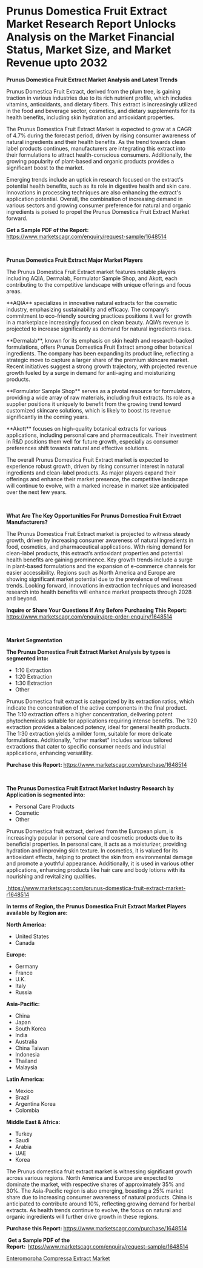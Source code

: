 <p><h1>Prunus Domestica Fruit Extract Market Research Report Unlocks Analysis on the Market Financial Status, Market Size, and Market Revenue upto 2032</h1></p><p><strong>Prunus Domestica Fruit Extract Market Analysis and Latest Trends</strong></p>
<p><p>Prunus Domestica Fruit Extract, derived from the plum tree, is gaining traction in various industries due to its rich nutrient profile, which includes vitamins, antioxidants, and dietary fibers. This extract is increasingly utilized in the food and beverage sector, cosmetics, and dietary supplements for its health benefits, including skin hydration and antioxidant properties.</p><p>The Prunus Domestica Fruit Extract Market is expected to grow at a CAGR of 4.7% during the forecast period, driven by rising consumer awareness of natural ingredients and their health benefits. As the trend towards clean label products continues, manufacturers are integrating this extract into their formulations to attract health-conscious consumers. Additionally, the growing popularity of plant-based and organic products provides a significant boost to the market.</p><p>Emerging trends include an uptick in research focused on the extract's potential health benefits, such as its role in digestive health and skin care. Innovations in processing techniques are also enhancing the extract's application potential. Overall, the combination of increasing demand in various sectors and growing consumer preference for natural and organic ingredients is poised to propel the Prunus Domestica Fruit Extract Market forward.</p></p>
<p><strong>Get a Sample PDF of the Report:&nbsp;</strong> <a href="https://www.marketscagr.com/enquiry/request-sample/1648514?utm_campaign=2097&utm_medium=2&utm_source=Github&utm_content=ia&utm_term=01042025&utm_id=prunus-domestica-fruit-extract">https://www.marketscagr.com/enquiry/request-sample/1648514</a></p>
<p>&nbsp;</p>
<p><strong>Prunus Domestica Fruit Extract Major Market Players</strong></p>
<p><p>The Prunus Domestica Fruit Extract market features notable players including AQIA, Dermalab, Formulator Sample Shop, and Akott, each contributing to the competitive landscape with unique offerings and focus areas.</p><p>**AQIA** specializes in innovative natural extracts for the cosmetic industry, emphasizing sustainability and efficacy. The company’s commitment to eco-friendly sourcing practices positions it well for growth in a marketplace increasingly focused on clean beauty. AQIA’s revenue is projected to increase significantly as demand for natural ingredients rises.</p><p>**Dermalab**, known for its emphasis on skin health and research-backed formulations, offers Prunus Domestica Fruit Extract among other botanical ingredients. The company has been expanding its product line, reflecting a strategic move to capture a larger share of the premium skincare market. Recent initiatives suggest a strong growth trajectory, with projected revenue growth fueled by a surge in demand for anti-aging and moisturizing products.</p><p>**Formulator Sample Shop** serves as a pivotal resource for formulators, providing a wide array of raw materials, including fruit extracts. Its role as a supplier positions it uniquely to benefit from the growing trend toward customized skincare solutions, which is likely to boost its revenue significantly in the coming years.</p><p>**Akott** focuses on high-quality botanical extracts for various applications, including personal care and pharmaceuticals. Their investment in R&D positions them well for future growth, especially as consumer preferences shift towards natural and effective solutions.</p><p>The overall Prunus Domestica Fruit Extract market is expected to experience robust growth, driven by rising consumer interest in natural ingredients and clean-label products. As major players expand their offerings and enhance their market presence, the competitive landscape will continue to evolve, with a marked increase in market size anticipated over the next few years.</p></p>
<p>&nbsp;</p>
<p><strong>What Are The Key Opportunities For Prunus Domestica Fruit Extract Manufacturers?</strong></p>
<p><p>The Prunus Domestica Fruit Extract market is projected to witness steady growth, driven by increasing consumer awareness of natural ingredients in food, cosmetics, and pharmaceutical applications. With rising demand for clean-label products, this extract’s antioxidant properties and potential health benefits are gaining prominence. Key growth trends include a surge in plant-based formulations and the expansion of e-commerce channels for easier accessibility. Regions such as North America and Europe are showing significant market potential due to the prevalence of wellness trends. Looking forward, innovations in extraction techniques and increased research into health benefits will enhance market prospects through 2028 and beyond.</p></p>
<p><strong>Inquire or Share Your Questions If Any Before Purchasing This Report:</strong> <a href="https://www.marketscagr.com/enquiry/pre-order-enquiry/1648514?utm_campaign=2097&utm_medium=2&utm_source=Github&utm_content=ia&utm_term=01042025&utm_id=prunus-domestica-fruit-extract">https://www.marketscagr.com/enquiry/pre-order-enquiry/1648514</a></p>
<p>&nbsp;</p>
<p><strong>Market Segmentation</strong></p>
<p><strong>The Prunus Domestica Fruit Extract Market Analysis by types is segmented into:</strong></p>
<p><ul><li>1:10 Extraction</li><li>1:20 Extraction</li><li>1:30 Extraction</li><li>Other</li></ul></p>
<p><p>Prunus Domestica fruit extract is categorized by its extraction ratios, which indicate the concentration of the active components in the final product. The 1:10 extraction offers a higher concentration, delivering potent phytochemicals suitable for applications requiring intense benefits. The 1:20 extraction provides a balanced potency, ideal for general health products. The 1:30 extraction yields a milder form, suitable for more delicate formulations. Additionally, "other market" includes various tailored extractions that cater to specific consumer needs and industrial applications, enhancing versatility.</p></p>
<p><strong>Purchase this Report:&nbsp;</strong><a href="https://www.marketscagr.com/purchase/1648514?utm_campaign=2097&utm_medium=2&utm_source=Github&utm_content=ia&utm_term=01042025&utm_id=prunus-domestica-fruit-extract">https://www.marketscagr.com/purchase/1648514</a></p>
<p>&nbsp;</p>
<p><strong>The Prunus Domestica Fruit Extract Market Industry Research by Application is segmented into:</strong></p>
<p><ul><li>Personal Care Products</li><li>Cosmetic</li><li>Other</li></ul></p>
<p><p>Prunus Domestica fruit extract, derived from the European plum, is increasingly popular in personal care and cosmetic products due to its beneficial properties. In personal care, it acts as a moisturizer, providing hydration and improving skin texture. In cosmetics, it is valued for its antioxidant effects, helping to protect the skin from environmental damage and promote a youthful appearance. Additionally, it is used in various other applications, enhancing products like hair care and body lotions with its nourishing and revitalizing qualities.</p></p>
<p><a href="https://www.marketscagr.com/prunus-domestica-fruit-extract-market-r1648514?utm_campaign=2097&utm_medium=2&utm_source=Github&utm_content=ia&utm_term=01042025&utm_id=prunus-domestica-fruit-extract">&nbsp;https://www.marketscagr.com/prunus-domestica-fruit-extract-market-r1648514</a></p>
<p><strong>In terms of Region, the Prunus Domestica Fruit Extract Market Players available by Region are:</strong></p>
<p>
    <p> <strong> North America: </strong>
        <ul>
            <li>United States</li>
            <li>Canada</li>
        </ul>
        </p> 
    <p> <strong> Europe: </strong>
        <ul>
            <li>Germany</li>
            <li>France</li>
            <li>U.K.</li>
            <li>Italy</li>
            <li>Russia</li>
        </ul>
        </p> 
    <p> <strong> Asia-Pacific: </strong>
        <ul>
            <li>China</li>
            <li>Japan</li>
            <li>South Korea</li>
            <li>India</li>
            <li>Australia</li>
            <li>China Taiwan</li>
            <li>Indonesia</li>
            <li>Thailand</li>
            <li>Malaysia</li>
        </ul>
        </p> 
    <p> <strong> Latin America: </strong>
        <ul>
            <li>Mexico</li>
            <li>Brazil</li>
            <li>Argentina Korea</li>
            <li>Colombia</li>
        </ul>
        </p> 
    <p> <strong> Middle East & Africa: </strong>
        <ul>
            <li>Turkey</li>
            <li>Saudi</li>
            <li>Arabia</li>
            <li>UAE</li>
            <li>Korea</li>
        </ul>
    </p>
    </p>
<p><p>The Prunus domestica fruit extract market is witnessing significant growth across various regions. North America and Europe are expected to dominate the market, with respective shares of approximately 35% and 30%. The Asia-Pacific region is also emerging, boasting a 25% market share due to increasing consumer awareness of natural products. China is anticipated to contribute around 10%, reflecting growing demand for herbal extracts. As health trends continue to evolve, the focus on natural and organic ingredients will further drive growth in these regions.</p></p>
<p><strong>Purchase this Report: </strong><a href="https://www.marketscagr.com/purchase/1648514?utm_campaign=2097&utm_medium=2&utm_source=Github&utm_content=ia&utm_term=01042025&utm_id=prunus-domestica-fruit-extract">https://www.marketscagr.com/purchase/1648514</a></p>
<p>&nbsp;<strong>Get a Sample PDF of the Report:&nbsp;&nbsp;</strong><a href="https://www.marketscagr.com/enquiry/request-sample/1648514?utm_campaign=2097&utm_medium=2&utm_source=Github&utm_content=ia&utm_term=01042025&utm_id=prunus-domestica-fruit-extract">https://www.marketscagr.com/enquiry/request-sample/1648514</a></p>
<p><strong></strong></p>
<p><p><a href="https://github.com/FlorianWolf90/Market-Research-Report-List-2/blob/main/enteromorpha-compressa-extract-market.md?utm_campaign=2097&utm_medium=2&utm_source=Github&utm_content=ia&utm_term=01042025&utm_id=prunus-domestica-fruit-extract">Enteromorpha Compressa Extract Market</a></p></p>